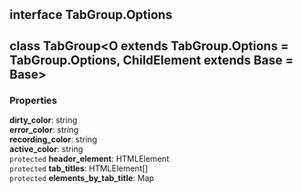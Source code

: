 ## interface **TabGroup.Options**

## class **TabGroup**\<O extends TabGroup.Options = TabGroup.Options, ChildElement extends Base = Base>
### Properties
**dirty_color**: string<br>
**error_color**: string<br>
**recording_color**: string<br>
**active_color**: string<br>
`protected` **header_element**: HTMLElement<br>
`protected` **tab_titles**: HTMLElement[]<br>
`protected` **elements_by_tab_title**: Map<br>



